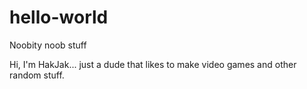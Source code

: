 # hello-world
Noobity noob stuff

Hi, I'm HakJak... just a dude that likes to make video games and other random stuff.
